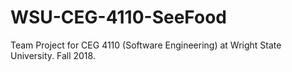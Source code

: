 # WSU-CEG-4110-SeeFood
Team Project for CEG 4110 (Software Engineering) at Wright State University.  Fall 2018.
